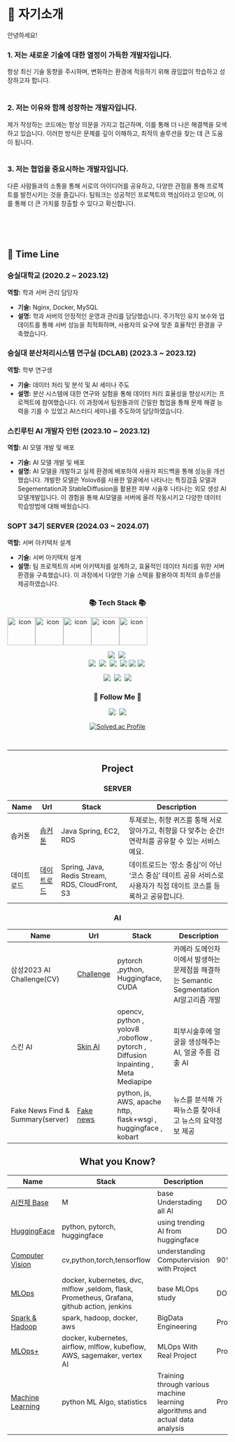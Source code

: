   
# 🌟 자기소개

안녕하세요! 
### 1. 저는 새로운 기술에 대한 열정이 가득한 개발자입니다. 
항상 최신 기술 동향을 주시하며, 변화하는 환경에 적응하기 위해 끊임없이 학습하고 성장하고자 합니다. 
<br>
<br>
### 2. 저는 이유와 함께 성장하는 개발자입니다. 
제가 작성하는 코드에는 항상 의문을 가지고 접근하며, 이를 통해 더 나은 해결책을 모색하고 있습니다. 이러한 방식은 문제를 깊이 이해하고, 최적의 솔루션을 찾는 데 큰 도움이 됩니다.
<br>
<br>

### 3. 저는 협업을 중요시하는 개발자입니다. 
다른 사람들과의 소통을 통해 서로의 아이디어를 공유하고, 다양한 관점을 통해 프로젝트를 발전시키는 것을 즐깁니다. 팀워크는 성공적인 프로젝트의 핵심이라고 믿으며, 이를 통해 더 큰 가치를 창출할 수 있다고 확신합니다.


<br>
<br>
<br>

  
## 💼 Time Line

### 숭실대학교 (2020.2 ~ 2023.12)  
**역할:** 학과 서버 관리 담당자  
- **기술:** Nginx, Docker, MySQL  
- **설명:** 학과 서버의 안정적인 운영과 관리를 담당했습니다. 주기적인 유지 보수와 업데이트를 통해 서버 성능을 최적화하며, 사용자의 요구에 맞춘 효율적인 환경을 구축했습니다.

### 숭실대 분산처리시스템 연구실 (DCLAB) (2023.3 ~ 2023.12)  
**역할:** 학부 연구생  
- **기술:** 데이터 처리 및 분석 및 AI 세미나 주도
- **설명:** 분산 시스템에 대한 연구와 실험을 통해 데이터 처리 효율성을 향상시키는 프로젝트에 참여했습니다. 이 과정에서 팀원들과의 긴밀한 협업을 통해 문제 해결 능력을 기를 수 있었고 AI스터디 세미나를 주도하여 담당하였습니다.

### 스킨루틴 AI 개발자 인턴 (2023.10 ~ 2023.12)  
**역할:** AI 모델 개발 및 배포  
- **기술:** AI 모델 개발 및 배포  
- **설명:** AI 모델을 개발하고 실제 환경에 배포하여 사용자 피드백을 통해 성능을 개선했습니다. 
개발한 모델은 Yolov8를 사용한 얼굴에서 나타나는 특징검출 모델과 Segementation과 StableDiffusion을 활용한 피부 시술후 나타나는 외모 생성 AI 모델개발입니다.
이 경험을 통해 AI모델을 서버에 올려 작동시키고 다양한 데이터 학습방법에 대해 배웠습니다.

### SOPT 34기 SERVER (2024.03 ~ 2024.07)  
**역할:** 서버 아키텍처 설계  
- **기술:** 서버 아키텍처 설계  
- **설명:** 팀 프로젝트의 서버 아키텍처를 설계하고, 효율적인 데이터 처리를 위한 서버 환경을 구축했습니다. 이 과정에서 다양한 기술 스택을 활용하여 최적의 솔루션을 제공하였습니다.

<div align="center">
<h3 align="center">📚 Tech Stack 📚</h3>
<div style="display: flex; align-items: flex-start;"><img src="https://techstack-generator.vercel.app/docker-icon.svg" alt="icon" width="64" height="64" /><img src="https://techstack-generator.vercel.app/python-icon.svg" alt="icon" width="64" height="64" /><img src="https://techstack-generator.vercel.app/github-icon.svg" alt="icon" width="64" height="64" /><img src="https://techstack-generator.vercel.app/mysql-icon.svg" alt="icon" width="64" height="64" /><img src="https://techstack-generator.vercel.app/kubernetes-icon.svg" alt="icon" width="64" height="64" /></div>

<p align="center">
  <img src="https://img.shields.io/badge/C++-00599C?style=flat-square&logo=C%2B%2B&logoColor=white"/></a>&nbsp 
  <img src="https://img.shields.io/badge/Javascript-ffb13b?style=flat-square&logo=javascript&logoColor=white"/></a>&nbsp 
  <br>
  <img src="https://img.shields.io/badge/Scikit Learn-F7931E?logo=scikitlearn&logoColor=white"/></a>&nbsp 
  <img src="https://img.shields.io/badge/Mlflow-0194E2?logo=mlflow&logoColor=white"/></a>&nbsp 
  <img src="https://img.shields.io/badge/amazon S3-569A31?logo=amazons3&logoColor=white"/></a>&nbsp 
  <img src="https://img.shields.io/badge/amazon EC2-FF9900?logo=amazonec2&logoColor=white"/>
  <img src="https://img.shields.io/badge/Airflow-017CEE?logo=apacheairflow&logoColor=white"/></a>
  <img src="https://img.shields.io/badge/googlecloud-4285F4?logo=googlecloud&logoColor=white"/></a>&nbsp 
</p>



<p><a href='https://crystalline-paper-4ea.notion.site/0b958a3b0efb48c9b4a56e88d22f614c?v=33d124b6885e4907ba3cd825c1a22e4f&pvs=4'><img src="https://img.shields.io/badge/Notion-b4f5bd?style=flat&logo=Notion&logoColor=black"/></a>&nbsp;&nbsp;<img src="https://img.shields.io/badge/GitHub-gray?style=flat&logo=GitHub&logoColor=black"/>&nbsp;&nbsp;<img src="https://img.shields.io/badge/Git-blue?style=flat&logo=Git&logoColor=F05032"/>
  <h3 align="center">🌈 Follow Me 🌈</h3>
<p align="center">
  <a href="https://www.instagram.com/kiru_day/"><img src="https://img.shields.io/badge/Instagram-E4405F?style=flat-square&logo=Instagram&logoColor=white&link=https://www.instagram.com/kiruming/"/></a>&nbsp
  <a href="mailto:rlarlgnszx20@gmail.com"><img src="https://img.shields.io/badge/Gmail-d14836?style=flat-square&logo=Gmail&logoColor=white&link=rlarlgnszx20@gmail.com"/></a>
</p>

[![Solved.ac Profile](http://mazassumnida.wtf/api/v2/generate_badge?boj=rlarlgnszx)](https://solved.ac/rlarlgnszx/)


<br>
<hr>

## Project
### SERVER 

| Name       | Url                                         | Stack                          | Description                                                                 |
|------------|---------------------------------------------|--------------------------------|-----------------------------------------------------------------------------|
| 솝커톤    | [솝커톤](https://playground.sopt.org/projects/172) | Java Spring, EC2, RDS         | 투제로는, 취향 퀴즈를 통해 서로 알아가고, 취향을 다 맞추는 순간! 연락처를 공유할 수 있는 서비스예요. |
| 데이트로드 | [데이트로드](https://github.com/TeamDATEROAD/DATEROAD-SERVER) | Spring, Java, Redis Stream, RDS, CloudFront, S3 | 데이트로드는 ‘장소 중심’이 아닌 ‘코스 중심’ 데이트 공유 서비스로 사용자가 직접 데이트 코스를 등록하고 공유합니다. |

### AI 

Name | Url | Stack | Description | 
---- | ---- | ---- | ---- |
삼성2023 AI Challenge(CV) |  [Challenge](https://github.com/rlarlgnszx/Camera_Segmenation_for_robust_AI) | pytorch ,python, Huggingface, CUDA | 카메라 도메인차이에서 발생하는 문제점을 해결하는 Semantic Segmentation AI알고리즘 개발
스킨 AI | [Skin AI](https://github.com/rlarlgnszx/skin-treatement-diffusion) | opencv, python , yolov8 ,roboflow , pytorch , Diffusion Inpainting , Meta Mediapipe  | 피부시술후에 얼굴을 생성해주는 AI, 얼굴 주름 검출 AI |
Fake News Find & Summary(server)  | [Fake news](https://github.com/rlarlgnszx/Fake_news_Chrome_Extension) | python, js, AWS, apache http, flask+wsgi , huggingface , kobart | 뉴스를 분석해 가짜뉴스를 찾아내고 뉴스의 요약정보 제공 |


## What you Know?

Name | Stack | Description | Status | 
--- | --- | --- | --- | 
[AI전체 Base](https://crystalline-paper-4ea.notion.site/ALL_OF_AI-1f75646898e842d0aa2e9bdabf0e6546?pvs=74) | M | base Understading all AI | DONE |
[HuggingFace](https://crystalline-paper-4ea.notion.site/Hugging-Face-Models-bb679c04cf3e4993b4a04754a87a7377?pvs=74) | python, pytorch, huggingface | using trending AI from huggingface | DONE | 
[Computer Vision](https://crystalline-paper-4ea.notion.site/Computer-vision-bd2dcf6c749a4adbbd40cdc0066af207) | cv,python,torch,tensorflow | understanding Computervision with Project | 90% | 
[MLOps](https://crystalline-paper-4ea.notion.site/MLOps-3e70e978fab54dd7966044dc7f6d2b93) | docker, kubernetes, dvc, mlflow ,seldom, flask, Prometheus, Grafana, github action, jenkins | base MLOps study | DONE | 
[Spark & Hadoop](https://crystalline-paper-4ea.notion.site/Spark-Hadoop-8e6ec19bc29b44fbad9fa08a8494b5ba) | spark, hadoop, docker, aws | BigData Engineering | Proceeding(10%)|
[MLOps+](https://crystalline-paper-4ea.notion.site/MLOps2-0e8205d87235406c934e99d906f5b2f3)  | docker, kubernetes, airflow, mlflow, kubeflow, AWS, sagemaker, vertex AI  | MLOps With Real Project | Proceeding(60%) |
[Machine Learning](https://crystalline-paper-4ea.notion.site/2eef0f32627e4bc5b908adb907461de7) | python ML Algo, statistics | Training through various machine learning algorithms and actual data analysis |Proceeding(50%) |


